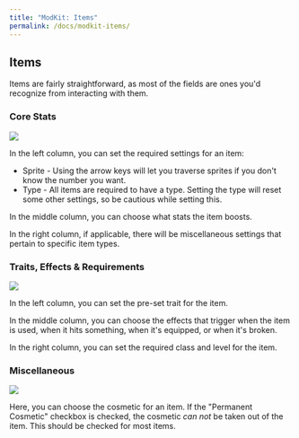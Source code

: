 ```yaml
---
title: "ModKit: Items"
permalink: /docs/modkit-items/
---
```


## Items

Items are fairly straightforward, as most of the fields are ones you'd recognize from interacting with them.

### Core Stats

![](https://i.imgur.com/ZtK37bn.png)

In the left column, you can set the required settings for an item:

- Sprite - Using the arrow keys will let you traverse sprites if you don't know the number you want.
- Type - All items are required to have a type. Setting the type will reset some other settings, so be cautious while setting this.

In the middle column, you can choose what stats the item boosts.

In the right column, if applicable, there will be miscellaneous settings that pertain to specific item types.

### Traits, Effects & Requirements

![](https://i.imgur.com/jUr9bM0.png)

In the left column, you can set the pre-set trait for the item.

In the middle column, you can choose the effects that trigger when the item is used, when it hits something, when it's equipped, or when it's broken.

In the right column, you can set the required class and level for the item.

### Miscellaneous

![](https://i.imgur.com/CIYKBBe.png)

Here, you can choose the cosmetic for an item. If the "Permanent Cosmetic" checkbox is checked, the cosmetic _can not_ be taken out of the item. This should be checked for most items.
